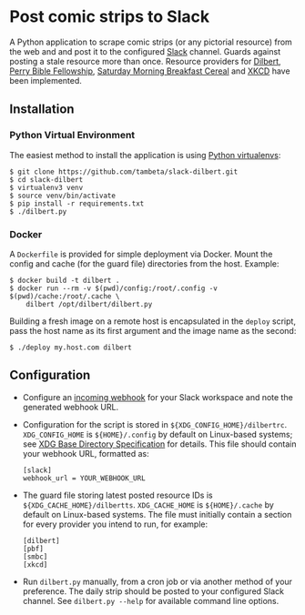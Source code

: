 
# Post comic strips to Slack

A Python application to scrape comic strips (or any pictorial resource) from
the web and and post it to the configured [Slack](https://slack.com/) channel.
Guards against posting a stale resource more than once. Resource providers for
[Dilbert](https://dilbert.com/), [Perry Bible
Fellowship](https://pbfcomics.com/), [Saturday Morning Breakfast
Cereal](https://www.smbc-comics.com/) and [XKCD](https://xkcd.com) have been
implemented.

## Installation

### Python Virtual Environment

The easiest method to install the application is using [Python
virtualenvs](https://docs.python.org/3/tutorial/venv.html):

```
$ git clone https://github.com/tambeta/slack-dilbert.git
$ cd slack-dilbert
$ virtualenv3 venv
$ source venv/bin/activate
$ pip install -r requirements.txt
$ ./dilbert.py
```

### Docker

A `Dockerfile` is provided for simple deployment via Docker. Mount the config
and cache (for the guard file) directories from the host. Example:

```
$ docker build -t dilbert .
$ docker run --rm -v $(pwd)/config:/root/.config -v $(pwd)/cache:/root/.cache \
    dilbert /opt/dilbert/dilbert.py
```

Building a fresh image on a remote host is encapsulated in the `deploy` script,
pass the host name as its first argument and the image name as the second:

```
$ ./deploy my.host.com dilbert
```

## Configuration

* Configure an [incoming
  webhook](https://slack.com/apps/A0F7XDUAZ-incoming-webhooks?next_id=0) for
  your Slack workspace and note the generated webhook URL.

* Configuration for the script is stored in `${XDG_CONFIG_HOME}/dilbertrc`.
  `XDG_CONFIG_HOME` is `${HOME}/.config` by default on Linux-based systems;
  see [XDG Base Directory
  Specification](https://specifications.freedesktop.org/basedir-spec/basedir-spec-latest.html)
  for details. This file should contain your webhook URL, formatted as:

  ```
  [slack]
  webhook_url = YOUR_WEBHOOK_URL
  ```

* The guard file storing latest posted resource IDs is
  `${XDG_CACHE_HOME}/dilbertts`. `XDG_CACHE_HOME` is `${HOME}/.cache` by
  default on Linux-based systems. The file must initially contain a section for
  every provider you intend to run, for example:

  ```
  [dilbert]
  [pbf]
  [smbc]
  [xkcd]
  ```

* Run `dilbert.py` manually, from a cron job or via another method of your
  preference. The daily strip should be posted to your configured Slack
  channel. See `dilbert.py --help` for available command line options.

